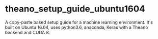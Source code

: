 # theano_setup_guide_ubuntu1604
A copy-paste based setup guide for a machine learning environment. It's built on Ubuntu 16.04, uses python3.6, anaconda, Keras with a Theano backend and CUDA 8.
